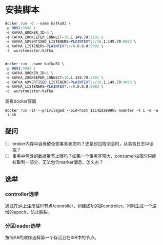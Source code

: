 # 安装脚本

```s
docker run -d --name kafka01 \
-p 9092:9092 \
-e KAFKA_BROKER_ID=0 \
-e KAFKA_ZOOKEEPER_CONNECT=10.1.149.79:2181 \
-e KAFKA_ADVERTISED_LISTENERS=PLAINTEXT://10.1.149.79:9092 \
-e KAFKA_LISTENERS=PLAINTEXT://0.0.0.0:9092 \
-t  wurstmeister/kafka


docker run --name kafka02 \
-p 9093:9093 \
-e KAFKA_BROKER_ID=1 \
-e KAFKA_ZOOKEEPER_CONNECT=10.1.149.79:2181 \
-e KAFKA_ADVERTISED_LISTENERS=PLAINTEXT://10.1.149.79:9093 \
-e KAFKA_LISTENERS=PLAINTEXT://0.0.0.0:9093 \
-d  wurstmeister/kafka

```

查看docker容器

`docker run -it --privileged --pid=host 11142da99906 nsenter -t 1 -m -u -i sh`

## 疑问

- [ ] broker内存中会保留全部事务状态吗？还是说拉取消息时，从事务日志中读取？
- [ ] 事务中包含的数据量有上限吗？如果一个事务非常大，consumer拉取时只能拉取到一部分，无法包含marker消息，怎么办？

## 选举

### controller选举

通过在zk上注册临时节点/controller，创建成功的是controller。同时生成一个递增的epoch，防止脑裂。

### 分区leader选举

按照AR的顺序选择第一个存活且在ISR中的节点。